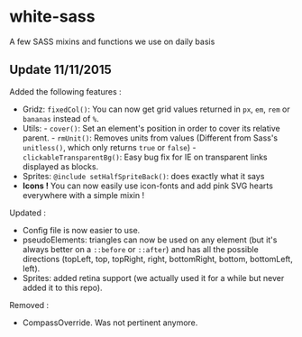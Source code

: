 white-sass
==========

A few SASS mixins and functions we use on daily basis

## Update 11/11/2015

Added the following features :

- Gridz: `fixedCol()`: You can now get grid values returned in `px`, `em`, `rem` or `bananas` instead of `%`.
- Utils:
      - `cover()`: Set an element's position in order to cover its relative parent.
      - `rmUnit()`: Removes units from values (Different from Sass's `unitless()`, which only returns `true` or `false`)
      - `clickableTransparentBg()`: Easy bug fix for IE on transparent links displayed as blocks.
- Sprites: `@include setHalfSpriteBack()`: does exactly what it says
- **Icons !** You can now easily use icon-fonts and add pink SVG hearts everywhere with a simple mixin !


Updated :

- Config file is now easier to use.
- pseudoElements: triangles can now be used on any element (but it's always better on a `::before` or `::after`) and has all the possible directions (topLeft, top, topRight, right, bottomRight, bottom, bottomLeft, left).
- Sprites: added retina support (we actually used it for a while but never added it to this repo).

Removed :

- CompassOverride. Was not pertinent anymore.